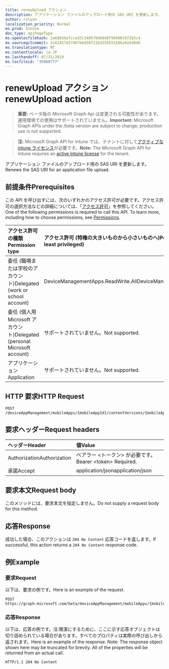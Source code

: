 ```yaml
---
title: renewUpload アクション
description: アプリケーション ファイルのアップロード用の SAS URI を更新します。
author: rolyon
localization_priority: Normal
ms.prod: Intune
doc_type: apiPageType
ms.openlocfilehash: 2a68656efcced3c34057946848f969001972b5c4
ms.sourcegitcommit: 2c62457e57467b8d50f21b255b553106a9a5d8d6
ms.translationtype: MT
ms.contentlocale: ja-JP
ms.lasthandoff: 07/31/2019
ms.locfileid: "35960777"
---
```

# <a name="renewupload-action"></a><span data-ttu-id="2e537-103">renewUpload アクション</span><span class="sxs-lookup"><span data-stu-id="2e537-103">renewUpload action</span></span>

> <span data-ttu-id="2e537-104">**重要:** ベータ版の Microsoft Graph Api は変更される可能性があります。運用環境での使用はサポートされていません。</span><span class="sxs-lookup"><span data-stu-id="2e537-104">**Important:** Microsoft Graph APIs under the /beta version are subject to change; production use is not supported.</span></span>

> <span data-ttu-id="2e537-105">**注:** Microsoft Graph API for Intune では、テナントに対して[アクティブな intune ライセンス](https://go.microsoft.com/fwlink/?linkid=839381)が必要です。</span><span class="sxs-lookup"><span data-stu-id="2e537-105">**Note:** The Microsoft Graph API for Intune requires an [active Intune license](https://go.microsoft.com/fwlink/?linkid=839381) for the tenant.</span></span>

<span data-ttu-id="2e537-106">アプリケーション ファイルのアップロード用の SAS URI を更新します。</span><span class="sxs-lookup"><span data-stu-id="2e537-106">Renews the SAS URI for an application file upload.</span></span>

## <a name="prerequisites"></a><span data-ttu-id="2e537-107">前提条件</span><span class="sxs-lookup"><span data-stu-id="2e537-107">Prerequisites</span></span>
<span data-ttu-id="2e537-p101">この API を呼び出すには、次のいずれかのアクセス許可が必要です。アクセス許可の選択方法などの詳細については、「[アクセス許可](/graph/permissions-reference)」を参照してください。</span><span class="sxs-lookup"><span data-stu-id="2e537-p101">One of the following permissions is required to call this API. To learn more, including how to choose permissions, see [Permissions](/graph/permissions-reference).</span></span>

|<span data-ttu-id="2e537-110">アクセス許可の種類</span><span class="sxs-lookup"><span data-stu-id="2e537-110">Permission type</span></span>|<span data-ttu-id="2e537-111">アクセス許可 (特権の大きいものから小さいものへ)</span><span class="sxs-lookup"><span data-stu-id="2e537-111">Permissions (from most to least privileged)</span></span>|
|:---|:---|
|<span data-ttu-id="2e537-112">委任 (職場または学校のアカウント)</span><span class="sxs-lookup"><span data-stu-id="2e537-112">Delegated (work or school account)</span></span>|<span data-ttu-id="2e537-113">DeviceManagementApps.ReadWrite.All</span><span class="sxs-lookup"><span data-stu-id="2e537-113">DeviceManagementApps.ReadWrite.All</span></span>|
|<span data-ttu-id="2e537-114">委任 (個人用 Microsoft アカウント)</span><span class="sxs-lookup"><span data-stu-id="2e537-114">Delegated (personal Microsoft account)</span></span>|<span data-ttu-id="2e537-115">サポートされていません。</span><span class="sxs-lookup"><span data-stu-id="2e537-115">Not supported.</span></span>|
|<span data-ttu-id="2e537-116">アプリケーション</span><span class="sxs-lookup"><span data-stu-id="2e537-116">Application</span></span>|<span data-ttu-id="2e537-117">サポートされていません。</span><span class="sxs-lookup"><span data-stu-id="2e537-117">Not supported.</span></span>|

## <a name="http-request"></a><span data-ttu-id="2e537-118">HTTP 要求</span><span class="sxs-lookup"><span data-stu-id="2e537-118">HTTP Request</span></span>
<!-- {
  "blockType": "ignored"
}
-->
``` http
POST /deviceAppManagement/mobileApps/{mobileAppId}/contentVersions/{mobileAppContentId}/files/{mobileAppContentFileId}/renewUpload
```

## <a name="request-headers"></a><span data-ttu-id="2e537-119">要求ヘッダー</span><span class="sxs-lookup"><span data-stu-id="2e537-119">Request headers</span></span>
|<span data-ttu-id="2e537-120">ヘッダー</span><span class="sxs-lookup"><span data-stu-id="2e537-120">Header</span></span>|<span data-ttu-id="2e537-121">値</span><span class="sxs-lookup"><span data-stu-id="2e537-121">Value</span></span>|
|:---|:---|
|<span data-ttu-id="2e537-122">Authorization</span><span class="sxs-lookup"><span data-stu-id="2e537-122">Authorization</span></span>|<span data-ttu-id="2e537-123">ベアラー &lt;トークン&gt; が必要です。</span><span class="sxs-lookup"><span data-stu-id="2e537-123">Bearer &lt;token&gt; Required.</span></span>|
|<span data-ttu-id="2e537-124">承諾</span><span class="sxs-lookup"><span data-stu-id="2e537-124">Accept</span></span>|<span data-ttu-id="2e537-125">application/json</span><span class="sxs-lookup"><span data-stu-id="2e537-125">application/json</span></span>|

## <a name="request-body"></a><span data-ttu-id="2e537-126">要求本文</span><span class="sxs-lookup"><span data-stu-id="2e537-126">Request body</span></span>
<span data-ttu-id="2e537-127">このメソッドには、要求本文を指定しません。</span><span class="sxs-lookup"><span data-stu-id="2e537-127">Do not supply a request body for this method.</span></span>

## <a name="response"></a><span data-ttu-id="2e537-128">応答</span><span class="sxs-lookup"><span data-stu-id="2e537-128">Response</span></span>
<span data-ttu-id="2e537-129">成功した場合、このアクションは `204 No Content` 応答コードを返します。</span><span class="sxs-lookup"><span data-stu-id="2e537-129">If successful, this action returns a `204 No Content` response code.</span></span>

## <a name="example"></a><span data-ttu-id="2e537-130">例</span><span class="sxs-lookup"><span data-stu-id="2e537-130">Example</span></span>

### <a name="request"></a><span data-ttu-id="2e537-131">要求</span><span class="sxs-lookup"><span data-stu-id="2e537-131">Request</span></span>
<span data-ttu-id="2e537-132">以下は、要求の例です。</span><span class="sxs-lookup"><span data-stu-id="2e537-132">Here is an example of the request.</span></span>
``` http
POST https://graph.microsoft.com/beta/deviceAppManagement/mobileApps/{mobileAppId}/contentVersions/{mobileAppContentId}/files/{mobileAppContentFileId}/renewUpload
```

### <a name="response"></a><span data-ttu-id="2e537-133">応答</span><span class="sxs-lookup"><span data-stu-id="2e537-133">Response</span></span>
<span data-ttu-id="2e537-p102">以下は、応答の例です。注:簡潔にするために、ここに示す応答オブジェクトは切り詰められている場合があります。すべてのプロパティは実際の呼び出しから返されます。</span><span class="sxs-lookup"><span data-stu-id="2e537-p102">Here is an example of the response. Note: The response object shown here may be truncated for brevity. All of the properties will be returned from an actual call.</span></span>
``` http
HTTP/1.1 204 No Content
```





